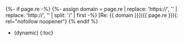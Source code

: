 {%- if page.re -%}
{%- assign domain = page.re | replace: 'https://', '' | replace: 'http://', '' | split: '/' | first -%}
[Re: {{ domain }}]({{ page.re }}){: rel="nofollow noopener"}
{% endif %}
* (dynamic)
{:toc}
